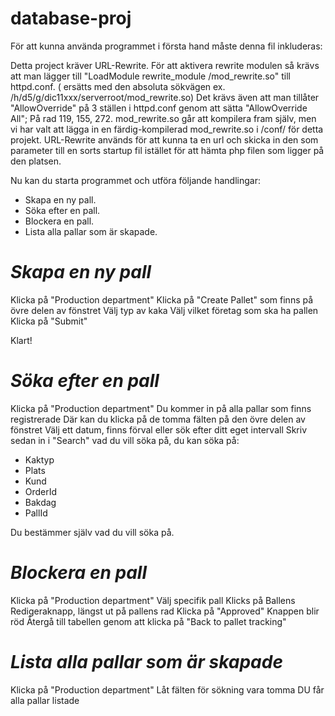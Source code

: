 database-proj
=============

För att kunna använda programmet i första hand måste denna fil inkluderas:

Detta project kräver URL-Rewrite. För att aktivera rewrite modulen så krävs att man lägger till
"LoadModule rewrite_module <absolute path>/mod_rewrite.so" till httpd.conf. (<absolute path> ersätts med den absoluta sökvägen ex. /h/d5/g/dic11xxx/serverroot/mod_rewrite.so)
Det krävs även att man tillåter "AllowOverride" på 3 ställen i httpd.conf genom att sätta "AllowOverride All"; På rad 119, 155, 272.
mod_rewrite.so går att kompilera fram själv, men vi har valt att lägga in en färdig-kompilerad mod_rewrite.so i /conf/ för detta projekt. 
URL-Rewrite används för att kunna ta en url och skicka in den som parameter till en sorts startup fil istället för att hämta php filen som ligger på den platsen.  

Nu kan du starta programmet och utföra följande handlingar:

* Skapa en ny pall.
* Söka efter en pall.
* Blockera en pall.
* Lista alla pallar som är skapade.

*Skapa en ny pall*
=============

Klicka på "Production department"
Klicka på "Create Pallet" som finns på övre delen av fönstret
Välj typ av kaka
Välj vilket företag som ska ha pallen 
Klicka på "Submit"

Klart!

*Söka efter en pall*
=============

Klicka på "Production department"
Du kommer in på alla pallar som finns registrerade
Där kan du klicka på de tomma fälten på den övre delen av fönstret
Välj ett datum, finns förval eller sök efter ditt eget intervall
Skriv sedan in i "Search" vad du vill söka på, du kan söka på:
* Kaktyp
* Plats
* Kund
* OrderId
* Bakdag
* PallId

Du bestämmer själv vad du vill söka på. 

*Blockera en pall*
=============

Klicka på "Production department"
Välj specifik pall
Klicks på Ballens Redigeraknapp, längst ut på pallens rad
Klicka på "Approved"
Knappen blir röd
Återgå till tabellen genom att klicka på "Back to pallet tracking"

*Lista alla pallar som är skapade*
=============

Klicka på "Production department"
Låt fälten för sökning vara tomma
DU får alla pallar listade

